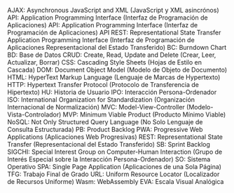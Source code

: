 AJAX: Asynchronous JavaScript and XML (JavaScript y XML asincrónos)
API: Application Programming Interface (Interfaz de Programación de Aplicaciones)
API: Application Programming Interface (Interfaz de Programación de Aplicaciones)
API REST: Representational State Transfer Application Programming Interface (Interfaz de Programación de Aplicaciones Representacional del Estado Transferido)
BC: Burndown Chart 
BD: Base de Datos
CRUD: Create, Read, Update and Delete (Crear, Leer, Actualizar, Borrar)
CSS: Cascading Style Sheets (Hojas de Estilo en Cascada)
DOM: Document Object Model (Modelo de Objeto de Documento)
HTML: HyperText Markup Language (Lenguaje de Marcas de Hypertexto)
HTTP: Hypertext Transfer Protocol (Protocolo de Transferencia de Hipertexto)
HU: Historia de Usuario
IPO: Interacción Persona-Ordenador
ISO: International Organization for Standardization (Organización Internacional de Normalización)
MVC: Model-View-Controller (Modelo-Vista-Controlador)
MVP: Minimum Viable Product (Producto Mínimo Viable)
NoSQL: Not Only Structured Query Language (No Solo Lenguaje de Consulta Estructurada)
PB: Product Backlog
PWA: Progressive Web Applications (Aplicaciones Web Progresivas)
REST: Representational State Transfer (Representacional del Estado Transferido)
SB: Sprint Backlog
SIGCHI: Special Interest Group on Computer-Human Interaction (Grupo de Interés Especial sobre la Interacción Persona-Ordenador)
SO: Sistema Operativo
SPA: Single Page Application (Aplicaciones de una Sola Página)
TFG: Trabajo Final de Grado
URL: Uniform Resource Locator (Localizador de Recursos Uniforme)
Wasm: WebAssembly
EVA: Escala Visual Analógica

